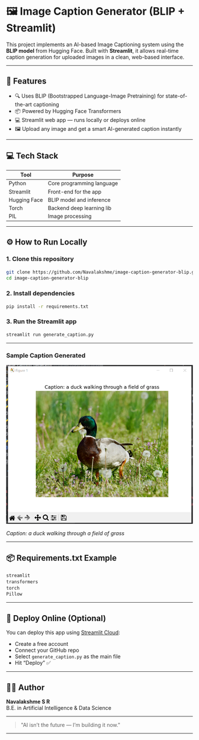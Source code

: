 # 🖼️ Image Caption Generator (BLIP + Streamlit)

This project implements an AI-based Image Captioning system using the **BLIP model** from Hugging Face. Built with **Streamlit**, it allows real-time caption generation for uploaded images in a clean, web-based interface.

---

## 🚀 Features
- 🔍 Uses BLIP (Bootstrapped Language-Image Pretraining) for state-of-the-art captioning
- 📦 Powered by Hugging Face Transformers
- 💻 Streamlit web app — runs locally or deploys online
- 🖼️ Upload any image and get a smart AI-generated caption instantly

---

## 💻 Tech Stack
| Tool         | Purpose                    |
|--------------|----------------------------|
| Python       | Core programming language  |
| Streamlit    | Front-end for the app      |
| Hugging Face | BLIP model and inference   |
| Torch        | Backend deep learning lib  |
| PIL          | Image processing           |

---

## ⚙️ How to Run Locally
### 1. Clone this repository
```bash
git clone https://github.com/Navalakshme/image-caption-generator-blip.git
cd image-caption-generator-blip
```

### 2. Install dependencies
```bash
pip install -r requirements.txt
```

### 3. Run the Streamlit app
```bash
streamlit run generate_caption.py
```

---

### Sample Caption Generated

![Sample Output](sample_output.png)

*Caption: a duck walking through a field of grass*

---

## 📦 Requirements.txt Example
```txt
streamlit
transformers
torch
Pillow
```

---

## 🔗 Deploy Online (Optional)
You can deploy this app using [Streamlit Cloud](https://streamlit.io/cloud):
- Create a free account
- Connect your GitHub repo
- Select `generate_caption.py` as the main file
- Hit “Deploy” ✅

---

## 👩‍💻 Author
**Navalakshme S R**  
B.E. in Artificial Intelligence & Data Science

---

> "AI isn’t the future — I’m building it now."

---

